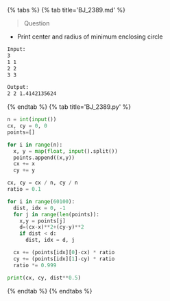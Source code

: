 {% tabs %}
{% tab title='BJ_2389.md' %}

> Question

* Print center and radius of minimum enclosing circle

```txt
Input:
3
1 1
2 2
3 3

Output:
2 2 1.4142135624
```

{% endtab %}
{% tab title='BJ_2389.py' %}

```py
n = int(input())
cx, cy = 0, 0
points=[]

for i in range(n):
  x, y = map(float, input().split())
  points.append((x,y))
  cx += x
  cy += y

cx, cy = cx / n, cy / n
ratio = 0.1

for i in range(60100):
  dist, idx = 0, -1
  for j in range(len(points)):
    x,y = points[j]
    d=(cx-x)**2+(cy-y)**2
    if dist < d:
      dist, idx = d, j

  cx += (points[idx][0]-cx) * ratio
  cy += (points[idx][1]-cy) * ratio
  ratio *= 0.999

print(cx, cy, dist**0.5)
```

{% endtab %}
{% endtabs %}
